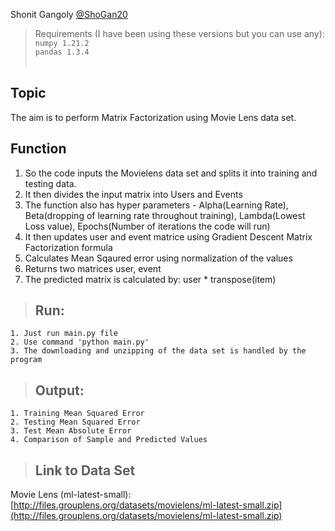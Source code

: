 Shonit Gangoly 
[@ShoGan20](https://github.com/ShoGan20)   
 
  
> Requirements (I have been using these versions but you can use any):   
    `numpy 1.21.2`<br> `pandas 1.3.4` <br><br>
    
## Topic

The aim is to perform Matrix Factorization using Movie Lens data set.


## Function

1) So the code inputs the Movielens data set and splits it into training and testing data.
2) It then divides the input matrix into Users and Events
3) The function also has hyper parameters - Alpha(Learning Rate), Beta(dropping of learning rate throughout training), Lambda(Lowest Loss value), Epochs(Number of iterations the code will run)
4) It then updates user and event matrice using Gradient Descent Matrix Factorization formula
5) Calculates Mean Sqaured error using normalization of the values
6) Returns two matrices user, event
7) The predicted matrix is calculated by: user * transpose(item)

> ## Run:  
    
    1. Just run main.py file
    2. Use command 'python main.py'
    3. The downloading and unzipping of the data set is handled by the program
 
> ## Output:
    
    1. Training Mean Squared Error
    2. Testing Mean Squared Error
    3. Test Mean Absolute Error
    4. Comparison of Sample and Predicted Values
 
>## Link to Data Set
    
   Movie Lens (ml-latest-small): [http://files.grouplens.org/datasets/movielens/ml-latest-small.zip](http://files.grouplens.org/datasets/movielens/ml-latest-small.zip)
